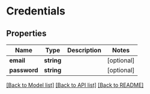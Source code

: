 # Credentials

## Properties
Name | Type | Description | Notes
------------ | ------------- | ------------- | -------------
**email** | **string** |  | [optional] 
**password** | **string** |  | [optional] 

[[Back to Model list]](../../README.md#documentation-for-models) [[Back to API list]](../../README.md#documentation-for-api-endpoints) [[Back to README]](../../README.md)

